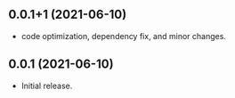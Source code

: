 ## 0.0.1+1 (2021-06-10)

- code optimization, dependency fix, and minor changes.

## 0.0.1 (2021-06-10)

- Initial release.
